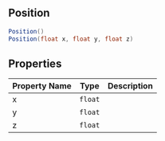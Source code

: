 ## Position

```csharp
Position()
Position(float x, float y, float z)
```



## Properties

| Property Name | Type    | Description |
| ------------- | ------- | ----------- |
| x             | `float` |             |
| y             | `float` |             |
| z             | `float` |             |
